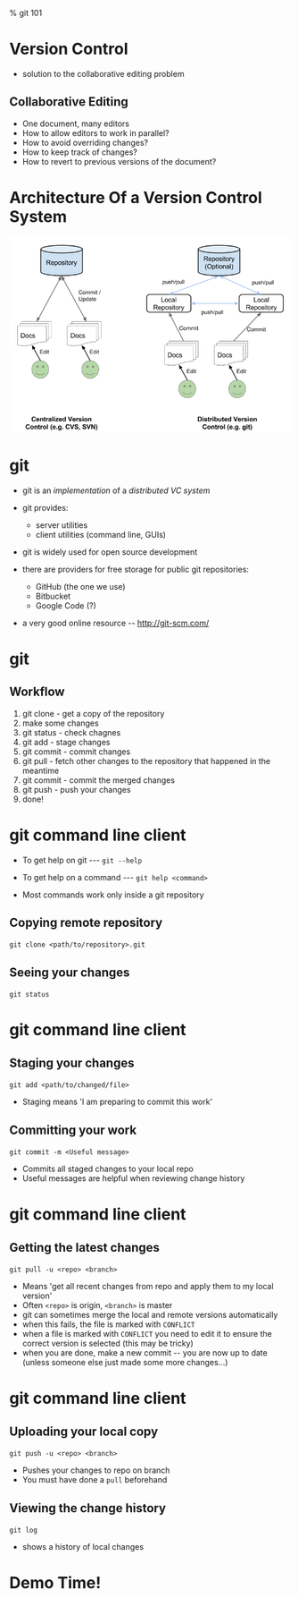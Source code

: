 % git 101

# Version Control

* solution to the collaborative editing problem

## Collaborative Editing

- One document, many editors
- How to allow editors to work in parallel?
- How to avoid overriding changes?
- How to keep track of changes?
- How to revert to previous versions of the document?

# Architecture Of a Version Control System

![Centralized and distributed version control systems](images/cubesat-git-tutorial-arch.png)

# git

* git is an _implementation_ of a _distributed VC system_

* git provides:
    * server utilities
    * client utilities (command line, GUIs)

* git is widely used for open source development

* there are providers for free storage for public git repositories:
     * GitHub (the one we use)
     * Bitbucket
     * Google Code (?)

* a very good online resource -- http://git-scm.com/

# git

## Workflow

1. git clone - get a copy of the repository
2. make some changes
3. git status - check chagnes
4. git add    - stage changes
5. git commit - commit changes
6. git pull   - fetch other changes to the repository that happened in the meantime
7. git commit - commit the merged changes
8. git push   - push your changes
9. done!

# git command line client

* To get help on git --- `git --help`

* To get help on a command --- `git help <command>`

* Most commands work only inside a git repository


## Copying remote repository

`git clone <path/to/repository>.git`

## Seeing your changes

`git status`

# git command line client

## Staging your changes

`git add <path/to/changed/file>`

* Staging means 'I am preparing to commit this work'

## Committing your work

`git commit -m <Useful message>`

* Commits all staged changes to your local repo
* Useful messages are helpful when reviewing change history

# git command line client

## Getting the latest changes

`git pull -u <repo> <branch>`

* Means 'get all recent changes from repo and apply them to my local
  version'
* Often `<repo>` is origin, `<branch>` is master
* git can sometimes merge the local and remote versions automatically
* when this fails, the file is marked with `CONFLICT`
* when a file is marked with `CONFLICT` you need to edit it to ensure
  the correct version is selected (this may be tricky)
* when you are done, make a new commit -- you are now up to date
  (unless someone else just made some more changes...)

# git command line client

## Uploading your local copy

`git push -u <repo> <branch>`

* Pushes your changes to repo on branch
* You must have done a `pull` beforehand

## Viewing the change history

`git log`

* shows a history of local changes

# Demo Time!
